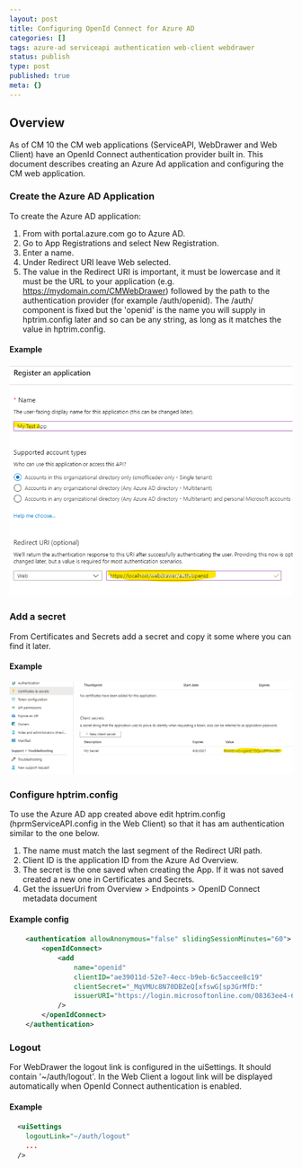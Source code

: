 ```yaml
---
layout: post
title: Configuring OpenId Connect for Azure AD
categories: []
tags: azure-ad serviceapi authentication web-client webdrawer
status: publish
type: post
published: true
meta: {}
---
```


## Overview

As of CM 10 the CM web applications (ServiceAPI, WebDrawer and Web Client) have an OpenId Connect authentication provider built in. This document describes creating an Azure Ad application and configuring the CM web application.

### Create the Azure AD Application

To create the Azure AD application:

1. From with portal.azure.com go to Azure AD.
1. Go to App Registrations and select New Registration.
1. Enter a name.
1. Under Redirect URI leave Web selected.
1. The value in the Redirect URI is important, it must be lowercase and it must be the URL to your application (e.g. https://mydomain.com/CMWebDrawer) followed by the path to the authentication provider (for example /auth/openid). The /auth/ component is fixed but the 'openid' is the name you will supply in hptrim.config later and so can be any string, as long as it matches the value in hptrim.config.

#### Example

![](/images/azuread_app_1.png)

### Add a secret

From Certificates and Secrets add a secret and copy it some where you can find it later.

#### Example

![](/images/azuread_secret.png)

### Configure hptrim.config

To use the Azure AD app created above edit hptrim.config (hprmServiceAPI.config in the Web Client) so that it has am authentication similar to the one below.

1.  The name must match the last segment of the Redirect URI path.
2.  Client ID is the application ID from the Azure Ad Overview.
3.  The secret is the one saved when creating the App. If it was not saved created a new one in Certificates and Secrets.
4.  Get the issuerUri from Overview > Endpoints > OpenID Connect metadata document

#### Example config

```xml
	<authentication allowAnonymous="false" slidingSessionMinutes="60">
		<openIdConnect>
			<add
				name="openid"
				clientID="ae39011d-52e7-4ecc-b9eb-6c5accee8c19"
				clientSecret="_MqVMUc8N70DBZeQ[xfswG[sp3GrMfD:"
				issuerURI="https://login.microsoftonline.com/08363ee4-6592-4325-9d5a-5a25e00d482b/v2.0/.well-known/openid-configuration"
			/>
		</openIdConnect>
	</authentication>
```

### Logout

For WebDrawer the logout link is configured in the uiSettings. It should contain '~/auth/logout'. In the Web Client a logout link will be displayed automatically when OpenId Connect authentication is enabled.

#### Example

```xml
  <uiSettings
    logoutLink="~/auth/logout"
	...
  />
```
